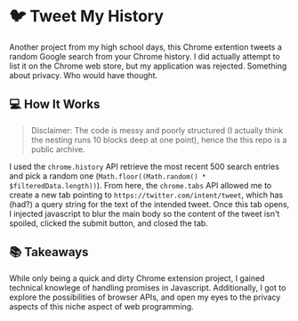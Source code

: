 # 🐦 Tweet My History

Another project from my high school days, this Chrome extention tweets a random Google search from your Chrome history. I did actually attempt to list it on the Chrome web store, but my application was rejected. Something about privacy. Who would have thought.

## 💻 How It Works

> Disclaimer: The code is messy and poorly structured (I actually think the nesting runs 10 blocks deep at one point), hence the this repo is a public archive.

I used the `chrome.history` API retrieve the most recent 500 search entries and pick a random one (`Math.floor((Math.random() * $filteredData.length))`).
From here, the `chrome.tabs` API allowed me to create a new tab pointing to `https://twitter.com/intent/tweet`, which has (had?) a query string for the text of the intended tweet.
Once this tab opens, I injected javascript to blur the main body so the content of the tweet isn't spoiled, clicked the submit button, and closed the tab.

## 📚 Takeaways

While only being a quick and dirty Chrome extension project, I gained technical knowlege of handling promises in Javascript. Additionally, I got to explore the possibilities of browser APIs, and open my eyes to the privacy aspects of this niche aspect of web programming.
